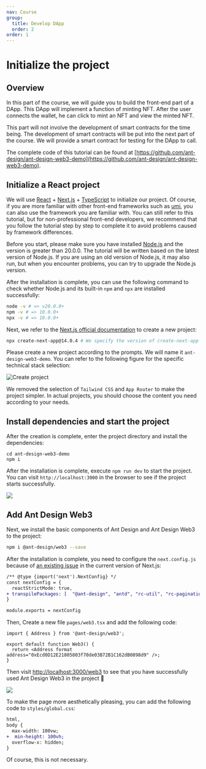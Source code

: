 ```yaml
---
nav: Course
group:
  title: Develop DApp
  order: 2
order: 1
---
```


# Initialize the project

## Overview

In this part of the course, we will guide you to build the front-end part of a DApp. This DApp will implement a function of minting NFT. After the user connects the wallet, he can click to mint an NFT and view the minted NFT.

This part will not involve the development of smart contracts for the time being. The development of smart contracts will be put into the next part of the course. We will provide a smart contract for testing for the DApp to call.

The complete code of this tutorial can be found at [https://github.com/ant-design/ant-design-web3-demo](https://github.com/ant-design/ant-design-web3-demo).

## Initialize a React project

We will use [React](https://react.dev/) + [Next.js](https://nextjs.org/) + [TypeScript](https://www.typescriptlang.org/) to initialize our project. Of course, if you are more familiar with other front-end frameworks such as [umi](https://nextjs.org/), you can also use the framework you are familiar with. You can still refer to this tutorial, but for non-professional front-end developers, we recommend that you follow the tutorial step by step to complete it to avoid problems caused by framework differences.

Before you start, please make sure you have installed [Node.js](https://nodejs.org/) and the version is greater than 20.0.0. The tutorial will be written based on the latest version of Node.js. If you are using an old version of Node.js, it may also run, but when you encounter problems, you can try to upgrade the Node.js version.

After the installation is complete, you can use the following command to check whether Node.js and its built-in `npm` and `npx` are installed successfully:

```bash
node -v # => v20.0.0+
npm -v # => 10.0.0+
npx -v # => 10.0.0+
```

Next, we refer to the [Next.js official documentation](https://nextjs.org/docs/getting-started/installation) to create a new project:

```bash
npx create-next-app@14.0.4 # We specify the version of create-next-app as 14.0.4 to avoid the differences caused by the upgrade affecting the details of the tutorial
```

Please create a new project according to the prompts. We will name it `ant-design-web3-demo`. You can refer to the following figure for the specific technical stack selection:

![Create project](./img/init-next.png)

We removed the selection of `Tailwind CSS` and `App Router` to make the project simpler. In actual projects, you should choose the content you need according to your needs.

## Install dependencies and start the project

After the creation is complete, enter the project directory and install the dependencies:

```base
cd ant-design-web3-demo
npm i
```

After the installation is complete, execute `npm run dev` to start the project. You can visit `http://localhost:3000` in the browser to see if the project starts successfully.

![](./img/next-init-page.png)

## Add Ant Design Web3

Next, we install the basic components of Ant Design and Ant Design Web3 to the project:

```bash
npm i @ant-design/web3 --save
```

After the installation is complete, you need to configure the `next.config.js` because of [an existing issue](https://github.com/ant-design/ant-design/issues/46053) in the current version of Next.js:

```diff
/** @type {import('next').NextConfig} */
const nextConfig = {
  reactStrictMode: true,
+ transpilePackages: [  "@ant-design", "antd", "rc-util", "rc-pagination", "rc-picker", "rc-input" ],
}

module.exports = nextConfig
```

Then, Create a new file `pages/web3.tsx` and add the following code:

```tsx | pure
import { Address } from '@ant-design/web3';

export default function Web3() {
  return <Address format address="0xEcd0D12E21805803f70de03B72B1C162dB0898d9" />;
}
```

Then visit [http://localhost:3000/web3](http://localhost:3000/web3) to see that you have successfully used Ant Design Web3 in the project 🎉

![](./img/dev-success.png)

To make the page more aesthetically pleasing, you can add the following code to `styles/global.css`:

```diff
html,
body {
  max-width: 100vw;
+  min-height: 100vh;
  overflow-x: hidden;
}
```

Of course, this is not necessary.
